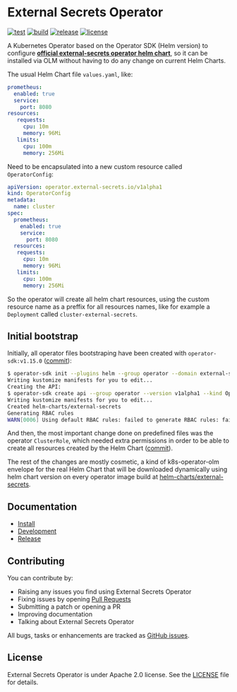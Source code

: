 # External Secrets Operator

[![test](https://github.com/external-secrets/external-secrets-helm-operator/actions/workflows/test.yaml/badge.svg)](https://github.com/external-secrets/external-secrets-helm-operator/actions/workflows/test.yaml)
[![build](https://github.com/external-secrets/external-secrets-helm-operator/actions/workflows/release.yaml/badge.svg)](https://github.com/external-secrets/external-secrets-helm-operator/actions/workflows/release.yaml)
[![release](https://badgen.net/github/release/external-secrets/external-secrets-helm-operator)](https://github.com/external-secrets/external-secrets-helm-operator/releases)
[![license](https://badgen.net/github/license/external-secrets/external-secrets-helm-operator)](https://github.com/external-secrets/external-secrets-helm-operator/blob/main/LICENSE)

A Kubernetes Operator based on the Operator SDK (Helm version) to configure **[official external-secrets operator helm chart](https://github.com/external-secrets/external-secrets)**, so it can be installed via OLM without having to do any change on current Helm Charts.

The usual Helm Chart file `values.yaml`, like:
```yaml
prometheus:
  enabled: true
  service:
    port: 8080
resources:
   requests:
     cpu: 10m
     memory: 96Mi
   limits:
     cpu: 100m
     memory: 256Mi
```

Need to be encapsulated into a new custom resource called `OperatorConfig`:
```yaml
apiVersion: operator.external-secrets.io/v1alpha1
kind: OperatorConfig
metadata:
  name: cluster
spec:
  prometheus:
    enabled: true
    service:
      port: 8080
  resources:
   requests:
     cpu: 10m
     memory: 96Mi
   limits:
     cpu: 100m
     memory: 256Mi
```

So the operator will create all helm chart resources, using the custom resource name as a preffix for all resources names, like for example a `Deployment` called `cluster-external-secrets`.

## Initial bootstrap

Initially, all operator files bootstraping have been created with `operator-sdk:v1.15.0` ([commit](https://github.com/external-secrets/external-secrets-helm-operator/commit/0694458c1d87db46331e6788b96ac82513de30d0)):
```bash
$ operator-sdk init --plugins helm --group operator --domain external-secrets.io --version v1alpha1 --kind OperatorConfig --helm-chart=external-secrets --helm-chart-repo=https://charts.external-secrets.io/ --helm-chart-version=0.3.8
Writing kustomize manifests for you to edit...
Creating the API:
$ operator-sdk create api --group operator --version v1alpha1 --kind OperatorConfig --helm-chart external-secrets --helm-chart-repo https://charts.external-secrets.io/ --helm-chart-version 0.3.8
Writing kustomize manifests for you to edit...
Created helm-charts/external-secrets
Generating RBAC rules
WARN[0006] Using default RBAC rules: failed to generate RBAC rules: failed to get server resources: Unauthorized
```

And then, the most important change done on predefined files was the operator `ClusterRole`, which needed extra permissions in order to be able to create all resources created by the Helm Chart ([commit](https://github.com/external-secrets/external-secrets-helm-operator/commit/ee344d8eddf683216af947b94b6c2a3ca6d7fe9a)).

The rest of the changes are mostly cosmetic, a kind of k8s-operator-olm envelope for the real Helm Chart that will be downloaded dynamically using helm chart version on every operator image build at [helm-charts/external-secrets](helm-charts/external-secrets/).

## Documentation

* [Install](docs/install.md)
* [Development](docs/development.md)
* [Release](docs/release.md)

## Contributing

You can contribute by:

* Raising any issues you find using External Secrets Operator
* Fixing issues by opening [Pull Requests](https://github.com/external-secrets/external-secrets-helm-operator/pulls)
* Submitting a patch or opening a PR
* Improving documentation
* Talking about External Secrets Operator

All bugs, tasks or enhancements are tracked as [GitHub issues](https://github.com/external-secrets/external-secrets-helm-operator/issues).

## License

External Secrets Operator is under Apache 2.0 license. See the [LICENSE](LICENSE) file for details.